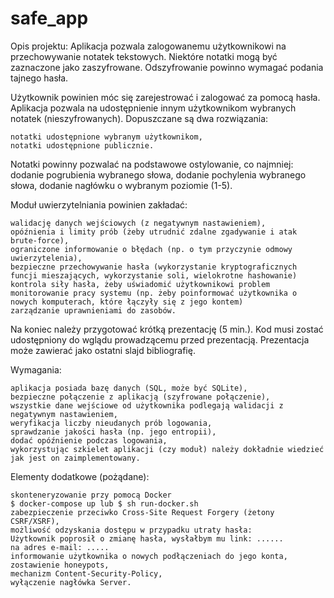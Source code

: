 # safe_app

Opis projektu:
Aplikacja pozwala zalogowanemu użytkownikowi na przechowywanie notatek tekstowych. Niektóre notatki mogą być zaznaczone jako zaszyfrowane. Odszyfrowanie powinno wymagać podania tajnego hasła.

Użytkownik powinien móc się zarejestrować i zalogować za pomocą hasła.
Aplikacja pozwala na udostępnienie innym użytkownikom wybranych notatek (nieszyfrowanych). Dopuszczane są dwa rozwiązania:

    notatki udostępnione wybranym użytkownikom,
    notatki udostępnione publicznie.

Notatki powinny pozwalać na podstawowe ostylowanie, co najmniej: dodanie pogrubienia wybranego słowa, dodanie pochylenia wybranego słowa, dodanie nagłówku o wybranym poziomie (1-5).

Moduł uwierzytelniania powinien zakładać:

    walidację danych wejściowych (z negatywnym nastawieniem),
    opóźnienia i limity prób (żeby utrudnić zdalne zgadywanie i atak brute-force),
    ograniczone informowanie o błędach (np. o tym przyczynie odmowy uwierzytelenia),
    bezpieczne przechowywanie hasła (wykorzystanie kryptograficznych funcji mieszających, wykorzystanie soli, wielokrotne hashowanie)
    kontrola siły hasła, żeby uświadomić użytkownikowi problem
    monitorowanie pracy systemu (np. żeby poinformować użytkownika o nowych komputerach, które łączyły się z jego kontem)
    zarządzanie uprawnieniami do zasobów.

Na koniec należy przygotować krótką prezentację (5 min.). Kod musi zostać udostępniony do wglądu prowadzącemu przed prezentacją. Prezentacja może zawierać jako ostatni slajd bibliografię.

Wymagania:

    aplikacja posiada bazę danych (SQL, może być SQLite),
    bezpieczne połączenie z aplikacją (szyfrowane połączenie),
    wszystkie dane wejściowe od użytkownika podlegają walidacji z negatywnym nastawieniem,
    weryfikacja liczby nieudanych prób logowania,
    sprawdzanie jakości hasła (np. jego entropii),
    dodać opóźnienie podczas logowania,
    wykorzystując szkielet aplikacji (czy moduł) należy dokładnie wiedzieć jak jest on zaimplementowany.

Elementy dodatkowe (pożądane):

    skonteneryzowanie przy pomocą Docker
    $ docker-compose up lub $ sh run-docker.sh
    zabezpieczenie przeciwko Cross-Site Request Forgery (żetony CSRF/XSRF),
    możliwość odzyskania dostępu w przypadku utraty hasła:
    Użytkownik poprosił o zmianę hasła, wysłałbym mu link: ......
    na adres e-mail: .....
    informowanie użytkownika o nowych podłączeniach do jego konta,
    zostawienie honeypots,
    mechanizm Content-Security-Policy,
    wyłączenie nagłówka Server.

